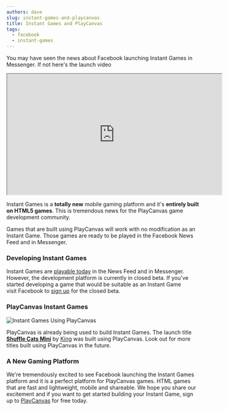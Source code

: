 ```yaml
---
authors: dave
slug: instant-games-and-playcanvas
title: Instant Games and PlayCanvas
tags:
  - facebook
  - instant-games
---
```


You may have seen the news about Facebook launching Instant Games in Messenger. If not here's the launch video

<div className="iframe-container">
    <iframe loading="lazy" width="560" height="315" src="https://www.youtube.com/embed/WKQYMCLitV0" title="YouTube video player" allow="accelerometer; autoplay; clipboard-write; encrypted-media; gyroscope; picture-in-picture" allowfullscreen></iframe>
</div>

Instant Games is a **totally new** mobile gaming platform and it's **entirely built on HTML5 games**. This is tremendous news for the PlayCanvas game development community.

Games that are built using PlayCanvas will work with no modification as an Instant Game. Those games are ready to be played in the Facebook News Feed and in Messenger.

### Developing Instant Games

Instant Games are [playable today](https://developers.facebook.com/blog/post/2016/11/30/instant-games-closed-beta/) in the News Feed and in Messenger. However, the development platform is currently in closed beta. If you've started developing a game that would be suitable as an Instant Game visit Facebook to [sign up](https://www.facebook.com/help/contact/173350173135692) for the closed beta.

### PlayCanvas Instant Games

![Instant Games Using PlayCanvas](/img/instant-games-using-playcanvas.png)

PlayCanvas is already being used to build Instant Games. The launch title **[Shuffle Cats Mini](https://www.facebook.com/ShuffleCatsMini)** by [King](https://king.com/) was built using PlayCanvas. Look out for more titles built using PlayCanvas in the future.

### A New Gaming Platform

We're tremendously excited to see Facebook launching the Instant Games platform and it is a perfect platform for PlayCanvas games. HTML games that are fast and lightweight, mobile and shareable. We hope you share our excitement and if you want to get started building your Instant Game, sign up to [PlayCanvas](https://login.playcanvas.com/signup) for free today.
